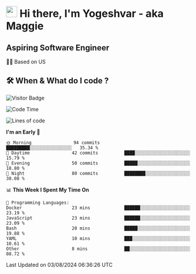 <h1><img src="https://emojis.slackmojis.com/emojis/images/1531849430/4246/blob-sunglasses.gif?1531849430" width="30"/> Hi there, I'm Yogeshvar - aka Maggie</h1>

## Aspiring Software Engineer
🏂🏻  Based on US 

## 🛠 When & What do I code ?  

![Visitor Badge](https://visitor-badge.feriirawann.repl.co?username=yogeshvar&repo=yogeshvar&label=Visitors&style=plastic&color=%23457BFF&contentType=svg)

<!--START_SECTION:waka-->
![Code Time](http://img.shields.io/badge/Code%20Time-2%2C918%20hrs%2010%20mins-blue)

![Lines of code](https://img.shields.io/badge/From%20Hello%20World%20I%27ve%20Written-488.7%20thousand%20lines%20of%20code-blue)

**I'm an Early 🐤** 

```text
🌞 Morning                94 commits          █████████░░░░░░░░░░░░░░░░   35.34 % 
🌆 Daytime                42 commits          ████░░░░░░░░░░░░░░░░░░░░░   15.79 % 
🌃 Evening                50 commits          █████░░░░░░░░░░░░░░░░░░░░   18.80 % 
🌙 Night                  80 commits          ████████░░░░░░░░░░░░░░░░░   30.08 % 
```


📊 **This Week I Spent My Time On** 

```text
💬 Programming Languages: 
Docker                   23 mins             ██████░░░░░░░░░░░░░░░░░░░   23.19 % 
JavaScript               23 mins             ██████░░░░░░░░░░░░░░░░░░░   23.09 % 
Bash                     20 mins             █████░░░░░░░░░░░░░░░░░░░░   19.88 % 
YAML                     10 mins             ███░░░░░░░░░░░░░░░░░░░░░░   10.61 % 
Other                    8 mins              ██░░░░░░░░░░░░░░░░░░░░░░░   08.72 % 
```


 Last Updated on 03/08/2024 06:36:26 UTC
<!--END_SECTION:waka-->
